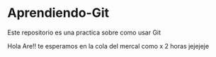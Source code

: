 # Aprendiendo-Git
Este repositorio es una practica sobre como usar Git

Hola Are!! te esperamos en la cola del mercal como x 2 horas jejejeje
